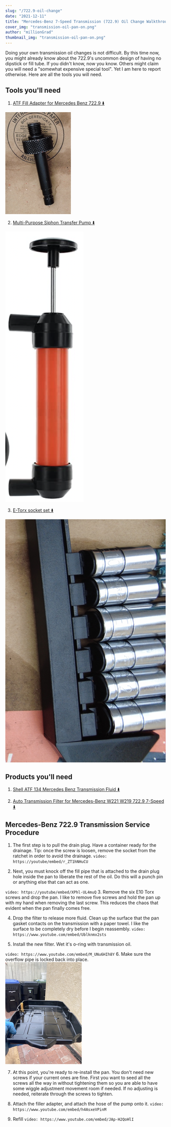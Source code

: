 ```yaml
---
slug: "/722.9-oil-change"
date: "2021-12-11"
title: "Mercedes-Benz 7-Speed Transmission (722.9) Oil Change Walkthrough"
cover_img: "transmission-oil-pan-on.png"
author: "millionGrad"
thumbnail_img: "transmission-oil-pan-on.png"
---
```



Doing your own transmission oil changes is not difficult. By this time now, you might already know about the 722.9's uncommon design of having no dipstick or fill tube. If you didn't know, now you know. Others might claim you will need a "somewhat expensive special tool". Yet I am here to report otherwise. Here are all the tools you will need.

## Tools you'll need

1. [ATF Fill Adapter for Mercedes Benz 722.9 ⬇️](https://www.amazon.com/gp/product/B07N1DJNCK/ref=as_li_tl?ie=UTF8&camp=1789&creative=9325&creativeASIN=B07N1DJNCK&linkCode=as2&tag=milliongrad-20&linkId=8edd2f6417191c8b0d117a80f6092e2d)

![Fill Adapter](atf-fill-adapter.png)

2. [Multi-Purpose Siphon Transfer Pump ⬇️](https://www.amazon.com/gp/product/B076TMQGMN/ref=as_li_tl?ie=UTF8&camp=1789&creative=9325&creativeASIN=B076TMQGMN&linkCode=as2&tag=milliongrad-20&linkId=17b668ff620ea69299c2ad9746920187)

![Multi-Purpose Siphon Transfer Pump](multi-purpose-pump.png)

3. [E-Torx socket set ⬇️](https://www.amazon.com/gp/product/B079ZP2FM1/ref=as_li_tl?ie=UTF8&camp=1789&creative=9325&creativeASIN=B079ZP2FM1&linkCode=as2&tag=milliongrad-20&linkId=cd0f02488099c97a031b3f8499a508f0)

![E-Torx Socket Set](e-torx-set.png)


## Products you'll need

1. [Shell ATF 134 Mercedes Benz Transmission Fluid ⬇️](https://www.amazon.com/gp/product/B00DWFSJLC/ref=as_li_tl?ie=UTF8&camp=1789&creative=9325&creativeASIN=B00DWFSJLC&linkCode=as2&tag=milliongrad-20&linkId=7b9ccd973262e66cdf1074ff9ee6bba5)

2. [Auto Transmission Filter for Mercedes-Benz W221 W219 722.9 7-Speed ⬇️](https://www.amazon.com/gp/product/B01N1WF6ZG/ref=as_li_tl?ie=UTF8&camp=1789&creative=9325&creativeASIN=B01N1WF6ZG&linkCode=as2&tag=milliongrad-20&linkId=6a41fdef89c9bdbbdb8e7880e5086274)



## Mercedes-Benz 722.9 Transmission Service Procedure

1. The first step is to pull the drain plug. Have a container ready for the drainage. Tip: once the screw is loosen, remove the socket from the ratchet in order to avoid the drainage.
`video: https://youtube/embed/r_ZT1hNHuCU`
<!-- maybe add DJI_0182 video clip here @ 01:05 - 01:40  -->

2. Next, you must knock off the fill pipe that is attached to the drain plug hole inside the pan to liberate the rest of the oil. Do this will a punch pin or anything else that can act as one.
<!-- add DJI_0182 video clip here @ 03:30 to 03:40 -->
`video: https://youtube/embed/XPhl-UL4muQ`
3. Remove the six E10 Torx screws and drop the pan. I like to remove five screws and hold the pan up with my hand when removing the last screw. This reduces the chaos that evident when the pan finally comes free.
<!-- add DJI_0184 video clip here @ 01:13 to 01:20 -->

4. Drop the filter to release more fluid. Clean up the surface that the pan gasket contacts on the transmission with a paper towel. I like the surface to be completely dry before I begin reassembly.
`video: https://www.youtube.com/embed/Ublknmx2sts`
<!-- add DJI_0184 video clip here @ 02:50 to 03:10 -->

5. Install the new filter. Wet it's o-ring with transmission oil. 
 <!-- DJI_0185.MP4 video clip here @ 00:30 - 00:54 -->
 `video: https://www.youtube.com/embed/M_UNu6HIh8Y`
6. Make sure the overflow pipe is locked back into place. 
    ![fill pipe back in place](transmission-oil-pan_small_300.png)

7. At this point, you're ready to re-install the pan. You don't need new screws if your current ones are fine. First you want to seed all the screws all the way in without tightening them so you are able to have some wiggle adjustment movement room if needed. If no adjusting is needed, reiterate through the screws to tighten.

8. Attach the filler adapter, and attach the hose of the pump onto it. 
`video: https://www.youtube.com/embed/h4AsxeVPinM`

9. Refill
`video: https://www.youtube.com/embed/JAp-H2QoHlI`